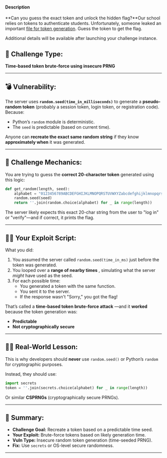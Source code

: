 #### Description

**Can you guess the exact token and unlock the hidden flag?**Our school relies on tokens to authenticate students. Unfortunately, someone leaked an important [file for token generation](https://challenge-files.picoctf.net/c_verbal_sleep/34be374fd7bba204c6d394c7460c58c4330b3d769116a4667025bf18b8074198/token_generator.py). Guess the token to get the flag.

Additional details will be available after launching your challenge instance.

## 🚩 **Challenge Type:**

**Time-based token brute-force using insecure PRNG**

---

## 💣 **Vulnerability:**

The server uses **`random.seed(time_in_milliseconds)`** to generate a **pseudo-random token** (probably a session token, login token, or registration code). Because:

* Python’s `random` module is deterministic.
* The `seed` is predictable (based on current time).

Anyone can **recreate the exact same random string** if they know **approximately when** it was generated.

---

## 🧠 **Challenge Mechanics:**

You are trying to guess the **correct 20-character token** generated using this logic:

```python
def get_random(length, seed):
    alphabet = "0123456789ABCDEFGHIJKLMNOPQRSTUVWXYZabcdefghijklmnopqrstuvwxyz"
    random.seed(seed)
    return ''.join(random.choice(alphabet) for _ in range(length))
```

The server likely expects this exact 20-char string from the user to "log in" or "verify"—and if correct, it prints the flag.

---

## 🕵️‍♂️ **Your Exploit Script:**

What you did:

1. You assumed the server called `random.seed(time_in_ms)` just before the token was generated.
2. You looped over a  **range of nearby times** , simulating what the server *might* have used as the seed.
3. For each possible time:
   * You generated a token with the same function.
   * You sent it to the server.
   * If the response wasn't "Sorry," you got the flag!

That’s called a  **time-based token brute-force attack** —and it **worked** because the token generation was:

* **Predictable**
* **Not cryptographically secure**

---

## 🧑‍🏫 **Real-World Lesson:**

This is why developers should **never** use `random.seed()` or Python’s `random` for cryptographic purposes.

Instead, they should use:

```python
import secrets
token = ''.join(secrets.choice(alphabet) for _ in range(length))
```

Or similar **CSPRNGs** (cryptographically secure PRNGs).

---

## 🎯 Summary:

* **Challenge Goal:** Recreate a token based on a predictable time seed.
* **Your Exploit:** Brute-force tokens based on likely generation time.
* **Vuln Type:** Insecure random token generation (time-seeded PRNG).
* **Fix:** Use `secrets` or OS-level secure randomness.

---
